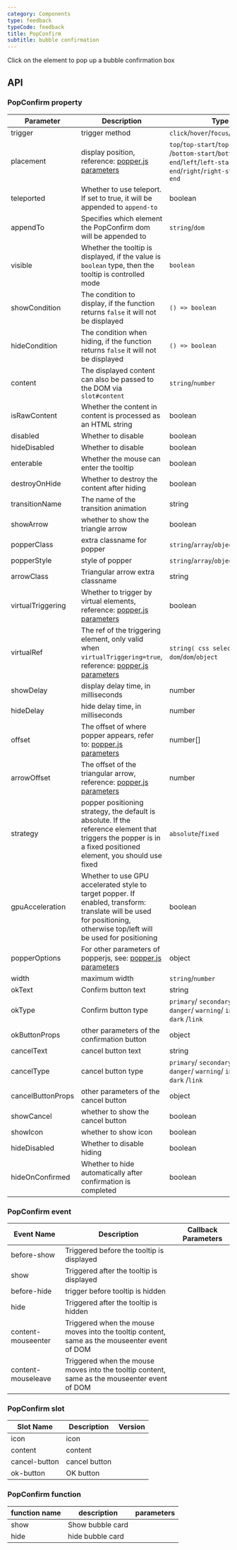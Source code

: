 ```yaml
---
category: Components
type: feedback
typeCode: feedback
title: PopConfirm
subtitle: bubble confirmation
---
```


Click on the element to pop up a bubble confirmation box

## API

### PopConfirm property

| Parameter | Description | Type | Default |
|--------------------|----------------------------------------------------------------------------------------------------------|-----------------------------------------------------------------------------------------------------------------------------------|----------|
| trigger | trigger method | `click`/`hover`/`focus`/`contextmenu` | hover |
| placement | display position, reference: [popper.js parameters](https://popper.js.org/docs/v2/) | `top`/`top-start`/`top-end`/`bottom` /`bottom-start`/`bottom-end`/`left`/`left-start`/`left-end`/`right`/`right-start`/`right-end` | bottom |
| teleported | Whether to use teleport. If set to true, it will be appended to `append-to` | boolean | true |
| appendTo | Specifies which element the PopConfirm dom will be appended to | `string`/`dom` | body |
| visible | Whether the tooltip is displayed, if the value is `boolean` type, then the tooltip is controlled mode | `boolean` | false |
| showCondition | The condition to display, if the function returns `false` it will not be displayed | `() => boolean` | |
| hideCondition | The condition when hiding, if the function returns `false` it will not be displayed | `() => boolean` | |
| content | The displayed content can also be passed to the DOM via `slot#content` | `string`/`number` | |
| isRawContent | Whether the content in content is processed as an HTML string | boolean | false |
| disabled | Whether to disable | boolean | false |
| hideDisabled | Whether to disable | boolean | false |
| enterable | Whether the mouse can enter the tooltip | boolean | true |
| destroyOnHide | Whether to destroy the content after hiding | boolean | false |
| transitionName | The name of the transition animation | string | fade |
| showArrow | whether to show the triangle arrow | boolean | true |
| popperClass | extra classname for popper | `string`/`array`/`object` | |
| popperStyle | style of popper | `string`/`array`/`object` | |
| arrowClass | Triangular arrow extra classname | string | |
| virtualTriggering | Whether to trigger by virtual elements, reference: [popper.js parameters](https://popper.js.org/docs/v2/virtual-elements/) | boolean | false |
| virtualRef | The ref of the triggering element, only valid when `virtualTriggering=true`, reference: [popper.js parameters](https://popper.js.org/docs/v2/virtual-elements/) | `string( css selector)`/`() => dom`/`dom`/`object` | |
| showDelay | display delay time, in milliseconds | number | 100 |
| hideDelay | hide delay time, in milliseconds | number | 100 |
| offset | The offset of where popper appears, refer to: [popper.js parameters](https://popper.js.org/docs/v2/modifiers/offset/) | number[] | [0, 8] |
| arrowOffset | The offset of the triangular arrow, reference: [popper.js parameters](https://popper.js.org/docs/v2/modifiers/arrow/) | number | 5 |
| strategy | popper positioning strategy, the default is absolute. If the reference element that triggers the popper is in a fixed positioned element, you should use fixed | `absolute`/`fixed` | absolute |
| gpuAcceleration | Whether to use GPU accelerated style to target popper. If enabled, transform: translate will be used for positioning, otherwise top/left will be used for positioning | boolean | true |
| popperOptions | For other parameters of popperjs, see: [popper.js parameters](https://popper.js.org/docs/v2/) | object | {} |
| width | maximum width | `string`/`number` | |
| okText | Confirm button text | string | OK |
| okType | Confirm button type | `primary`/ `secondary`/ `success`/ `danger`/ `warning`/ `info`/ `light`/ `dark` /`link` | primary |
| okButtonProps | other parameters of the confirmation button | object | {} |
| cancelText | cancel button text | string | cancel |
| cancelType | cancel button type | `primary`/ `secondary`/ `success`/ `danger`/ `warning`/ `info`/ `light`/ `dark` /`link` | |
| cancelButtonProps | other parameters of the cancel button | object | {} |
| showCancel | whether to show the cancel button | boolean | true |
| showIcon | whether to show icon | boolean | true |
| hideDisabled | Whether to disable hiding | boolean | false |
| hideOnConfirmed | Whether to hide automatically after confirmation is completed | boolean | true |

### PopConfirm event

| Event Name | Description | Callback Parameters |
|--------------------|------------------------------------|------|
| before-show | Triggered before the tooltip is displayed | |
| show | Triggered after the tooltip is displayed | |
| before-hide | trigger before tooltip is hidden | |
| hide | Triggered after the tooltip is hidden | |
| content-mouseenter | Triggered when the mouse moves into the tooltip content, same as the mouseenter event of DOM | |
| content-mouseleave | Triggered when the mouse moves into the tooltip content, same as the mouseenter event of DOM | |

### PopConfirm slot

| Slot Name | Description | Version |
|---------|------|-----|
| icon | icon | |
| content | content | |
| cancel-button | cancel button | |
| ok-button | OK button | |

### PopConfirm function

| function name | description | parameters |
|------|--------|-----|
| show | Show bubble card | |
| hide | hide bubble card | |
